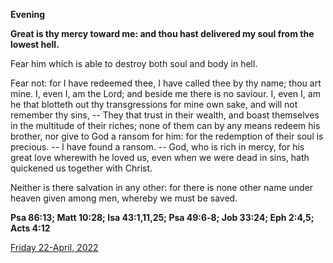 **Evening**

**Great is thy mercy toward me: and thou hast delivered my soul from the lowest hell.**
 
Fear him which is able to destroy both soul and body in hell.
 
Fear not: for I have redeemed thee, I have called thee by thy name; thou art mine. I, even I, am the Lord; and beside me there is no saviour. I, even I, am he that blotteth out thy transgressions for mine own sake, and will not remember thy sins, -- They that trust in their wealth, and boast themselves in the multitude of their riches; none of them can by any means redeem his brother, nor give to God a ransom for him: for the redemption of their soul is precious. -- I have found a ransom. -- God, who is rich in mercy, for his great love wherewith he loved us, even when we were dead in sins, hath quickened us together with Christ.
 
Neither is there salvation in any other: for there is none other name under heaven given among men, whereby we must be saved.  

**Psa 86:13; Matt 10:28; Isa 43:1,11,25; Psa 49:6‑8; Job 33:24; Eph 2:4,5; Acts 4:12**

[Friday 22-April, 2022](https://t.me/daily_light)
